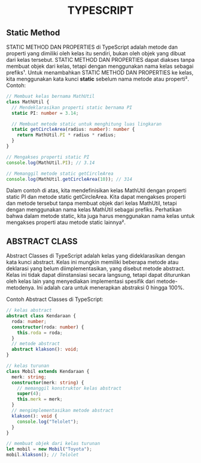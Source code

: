<div align="center">
  
# TYPESCRIPT

</div>

## Static Method


STATIC METHOD DAN PROPERTIES di TypeScript adalah metode dan properti yang dimiliki oleh kelas itu sendiri, bukan oleh objek yang dibuat dari kelas tersebut. STATIC METHOD DAN PROPERTIES dapat diakses tanpa membuat objek dari kelas, tetapi dengan menggunakan nama kelas sebagai prefiks¹. Untuk menambahkan STATIC METHOD DAN PROPERTIES ke kelas, kita menggunakan kata kunci **static** sebelum nama metode atau properti². Contoh:

```ts
// Membuat kelas bernama MathUtil
class MathUtil {
  // Mendeklarasikan properti static bernama PI
  static PI: number = 3.14;

  // Membuat metode static untuk menghitung luas lingkaran
  static getCircleArea(radius: number): number {
    return MathUtil.PI * radius * radius;
  }
}

// Mengakses properti static PI
console.log(MathUtil.PI); // 3.14

// Memanggil metode static getCircleArea
console.log(MathUtil.getCircleArea(10)); // 314
```

Dalam contoh di atas, kita mendefinisikan kelas MathUtil dengan properti static PI dan metode static getCircleArea. Kita dapat mengakses properti dan metode tersebut tanpa membuat objek dari kelas MathUtil, tetapi dengan menggunakan nama kelas MathUtil sebagai prefiks. Perhatikan bahwa dalam metode static, kita juga harus menggunakan nama kelas untuk mengakses properti atau metode static lainnya².

## ABSTRACT CLASS

Abstract Classes di TypeScript adalah kelas yang dideklarasikan dengan kata kunci abstract. Kelas ini mungkin memiliki beberapa metode atau deklarasi yang belum diimplementasikan, yang disebut metode abstract. Kelas ini tidak dapat diinstansiasi secara langsung, tetapi dapat diturunkan oleh kelas lain yang menyediakan implementasi spesifik dari metode-metodenya. Ini adalah cara untuk menerapkan abstraksi 0 hingga 100%.

Contoh Abstract Classes di TypeScript:
```ts
// kelas abstract
abstract class Kendaraan {
  roda: number;
  constructor(roda: number) {
    this.roda = roda;
  }
  // metode abstract
  abstract klakson(): void;
}

// kelas turunan
class Mobil extends Kendaraan {
  merk: string;
  constructor(merk: string) {
    // memanggil konstruktor kelas abstract
    super(4);
    this.merk = merk;
  }
  // mengimplementasikan metode abstract
  klakson(): void {
    console.log("Telolet");
  }
}

// membuat objek dari kelas turunan
let mobil = new Mobil("Toyota");
mobil.klakson(); // Telolet
```

